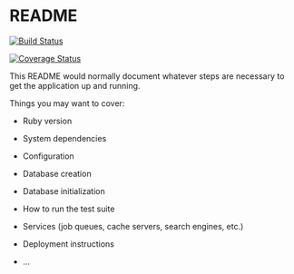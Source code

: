 # README

[![Build Status](https://img.shields.io/endpoint.svg?url=https%3A%2F%2Factions-badge.atrox.dev%2Fatrox%2Fsync-dotenv%2Fbadge&style=for-the-badge)](https://actions-badge.atrox.dev/atrox/sync-dotenv/goto)

[![Coverage Status](https://coveralls.io/repos/github/user-repo/user-project/badge.png?branch=master)](https://coveralls.io/github/saparjonick/task_manager?branch=master)

This README would normally document whatever steps are necessary to get the
application up and running.

Things you may want to cover:

- Ruby version

- System dependencies

- Configuration

- Database creation

- Database initialization

- How to run the test suite

- Services (job queues, cache servers, search engines, etc.)

- Deployment instructions

- ...
